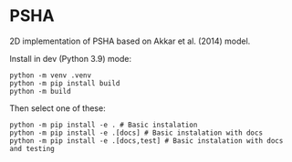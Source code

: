 # PSHA

2D implementation of PSHA based on Akkar et al. (2014) model.

Install in dev (Python 3.9) mode:

```shell
python -m venv .venv
python -m pip install build
python -m build
```

Then select one of these:

```shell
python -m pip install -e . # Basic instalation
python -m pip install -e .[docs] # Basic instalation with docs
python -m pip install -e .[docs,test] # Basic instalation with docs and testing
```
